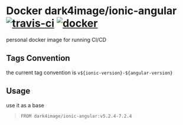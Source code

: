 # Docker dark4image/ionic-angular [![travis-ci](https://travis-ci.org/darkimage/docker-ionic-angular.svg?branch=master)](https://travis-ci.org/darkimage/docker-ionic-angular) [![docker](https://img.shields.io/badge/docker-dark4image%2Fionic--angular-blue)](https://hub.docker.com/r/dark4image/ionic-angular)
personal docker image for running CI/CD

## Tags Convention
the current tag convention is ```v${ionic-version}-${angular-version}```

## Usage
use it as a base
>``` FROM dark4image/ionic-angular:v5.2.4-7.2.4 ```
